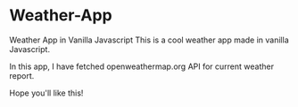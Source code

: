 # Weather-App

Weather App in Vanilla Javascript
This is a cool weather app made in vanilla Javascript.

In this app, I have fetched openweathermap.org API for current weather report.

Hope you'll like this!
